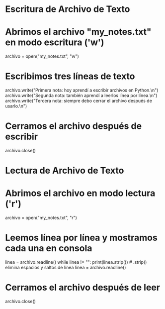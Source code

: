 # Escritura de Archivo de Texto

# Abrimos el archivo "my_notes.txt" en modo escritura ('w')
archivo = open("my_notes.txt", "w")

# Escribimos tres líneas de texto
archivo.write("Primera nota: hoy aprendí a escribir archivos en Python.\n")
archivo.write("Segunda nota: también aprendí a leerlos línea por línea.\n")
archivo.write("Tercera nota: siempre debo cerrar el archivo después de usarlo.\n")

# Cerramos el archivo después de escribir
archivo.close()

# Lectura de Archivo de Texto

# Abrimos el archivo en modo lectura ('r')
archivo = open("my_notes.txt", "r")

# Leemos línea por línea y mostramos cada una en consola
linea = archivo.readline()
while linea != "":
    print(linea.strip())  # .strip() elimina espacios y saltos de línea
    linea = archivo.readline()

# Cerramos el archivo después de leer
archivo.close()

